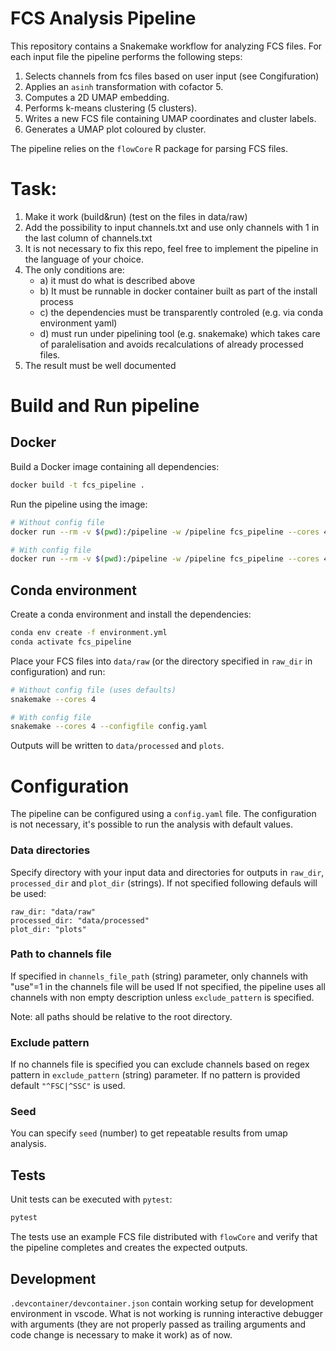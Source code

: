 # FCS Analysis Pipeline

This repository contains a Snakemake workflow for analyzing FCS files. For each
input file the pipeline performs the following steps:

1. Selects channels from fcs files based on user input (see Congifuration)
2. Applies an `asinh` transformation with cofactor 5.
3. Computes a 2D UMAP embedding.
4. Performs k-means clustering (5 clusters).
5. Writes a new FCS file containing UMAP coordinates and cluster labels.
6. Generates a UMAP plot coloured by cluster.

The pipeline relies on the `flowCore` R package for parsing FCS files.

# Task:
1) Make it work (build&run) (test on the files in data/raw)
2) Add the possibility to input channels.txt and use only channels with 1 in the last column of channels.txt
3) It is not necessary to fix this repo, feel free to implement the pipeline in 
the language of your choice.
4) The only conditions are:
    - a) it must do what is described above
    - b) It must be runnable in docker container built as part of the install process
    - c) the dependencies must be transparently controled (e.g. via conda environment yaml)
    - d) must run under pipelining tool (e.g. snakemake) which takes care of paralelisation and avoids  recalculations of already processed files.
5) The result must be well documented


# Build and Run pipeline

## Docker

Build a Docker image containing all dependencies:

```bash
docker build -t fcs_pipeline .
```

Run the pipeline using the image:

```bash
# Without config file
docker run --rm -v $(pwd):/pipeline -w /pipeline fcs_pipeline --cores 4

# With config file
docker run --rm -v $(pwd):/pipeline -w /pipeline fcs_pipeline --cores 4 --configfile config.yaml
```

## Conda environment
Create a conda environment and install the dependencies:

```bash
conda env create -f environment.yml
conda activate fcs_pipeline
```

Place your FCS files into `data/raw` (or the directory specified in `raw_dir` in configuration) and run:

```bash
# Without config file (uses defaults)
snakemake --cores 4

# With config file
snakemake --cores 4 --configfile config.yaml
```

Outputs will be written to `data/processed` and `plots`.

# Configuration

The pipeline can be configured using a `config.yaml` file.
The configuration is not necessary, it's possible to run the analysis with default values.

### Data directories
Specify directory with your input data and directories for outputs in `raw_dir`, 
`processed_dir` and `plot_dir` (strings). If not specified following defauls will be used:

```
raw_dir: "data/raw"
processed_dir: "data/processed"
plot_dir: "plots"
```

### Path to channels file

If specified in `channels_file_path` (string) parameter, only channels with "use"=1 in the channels file will be used
If not specified, the pipeline uses all channels with non empty description unless `exclude_pattern` is specified.

Note: all paths should be relative to the root directory.

### Exclude pattern

If no channels file is specified you can exclude channels based on regex pattern in `exclude_pattern` (string) parameter.
If no pattern is provided default `"^FSC|^SSC"` is used.

### Seed

You can specify `seed` (number) to get repeatable results from umap analysis.


## Tests

Unit tests can be executed with `pytest`:

```bash
pytest
```

The tests use an example FCS file distributed with `flowCore` and verify that
the pipeline completes and creates the expected outputs.

## Development

`.devcontainer/devcontainer.json` contain working setup for development environment in vscode. 
What is not working is running interactive debugger with arguments (they are not properly passed as trailing arguments and code change is necessary to make it work) as of now.